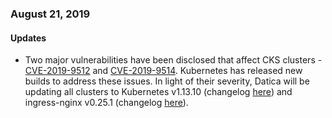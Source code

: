 ### August 21, 2019

#### Updates
- Two major vulnerabilities have been disclosed that affect CKS clusters - [CVE-2019-9512](https://nvd.nist.gov/vuln/detail/CVE-2019-9512) and [CVE-2019-9514](https://nvd.nist.gov/vuln/detail/CVE-2019-9514). Kubernetes has released new builds to address these issues. In light of their severity, Datica will be updating all clusters to Kubernetes v1.13.10 (changelog [here](https://github.com/kubernetes/kubernetes/blob/master/CHANGELOG-1.13.md#changelog-since-v1139)) and ingress-nginx v0.25.1 (changelog [here](https://github.com/kubernetes/ingress-nginx/blob/master/Changelog.md)).
